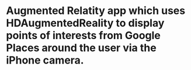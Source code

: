 # Augmented Relatity app which uses HDAugmentedReality to display points of interests from Google Places around the user via the iPhone camera. 
